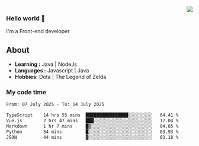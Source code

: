 <img align='right' src="https://github-readme-stats.vercel.app/api?username=jumodada&show_icons=true&theme=vue">

### Hello world 👋

I'm a Front-end developer 
    
## About
-  **Learning :** Java | NodeJs
-  **Languages :** Javascript | Java
-  **Hobbies:** Dota | The Legend of Zelda

### My code time

<!--START_SECTION:waka-->

```txt
From: 07 July 2025 - To: 14 July 2025

TypeScript    14 hrs 55 mins  ████████████████░░░░░░░░░   64.41 %
Vue.js        2 hrs 47 mins   ███░░░░░░░░░░░░░░░░░░░░░░   12.04 %
Markdown      1 hr 7 mins     █▒░░░░░░░░░░░░░░░░░░░░░░░   04.85 %
Python        54 mins         █░░░░░░░░░░░░░░░░░░░░░░░░   03.93 %
JSON          44 mins         ▓░░░░░░░░░░░░░░░░░░░░░░░░   03.18 %
```

<!--END_SECTION:waka-->
